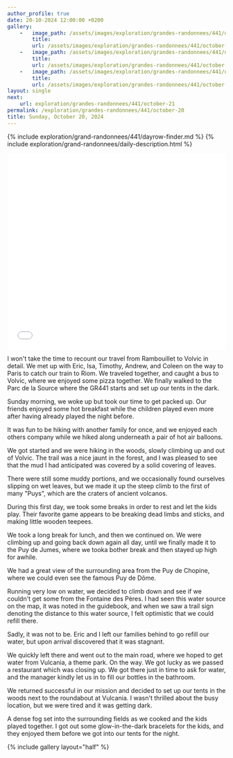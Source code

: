 ```yaml
---
author_profile: true
date: 20-10-2024 12:00:00 +0200
gallery:
    -   image_path: /assets/images/exploration/grandes-randonnees/441/october-20/small/092830.jpg
        title:
        url: /assets/images/exploration/grandes-randonnees/441/october-20/large/092830.jpg
    -   image_path: /assets/images/exploration/grandes-randonnees/441/october-20/small/102911.jpg
        title:
        url: /assets/images/exploration/grandes-randonnees/441/october-20/large/102911.jpg
    -   image_path: /assets/images/exploration/grandes-randonnees/441/october-20/small/164447.jpg
        title:
        url: /assets/images/exploration/grandes-randonnees/441/october-20/large/164447.jpg
layout: single
next:
    url: exploration/grandes-randonnees/441/october-21
permalink: /exploration/grandes-randonnees/441/october-20
title: Sunday, October 20, 2024
---
```

{% include exploration/grand-randonnees/441/dayrow-finder.md %}
{% include exploration/grand-randonnees/daily-description.html %}

<iframe width="100%" height="450px" frameborder="0" allowfullscreen allow="geolocation" src="//umap.openstreetmap.fr/en/map/october-20-2024-on-the-gr441_1139453?scaleControl=true&miniMap=false&scrollWheelZoom=true&zoomControl=true&editMode=disabled&moreControl=true&searchControl=false&tilelayersControl=null&embedControl=false&datalayersControl=true&onLoadPanel=none&captionBar=false&captionMenus=false&captionControl=false&locateControl=false&editinosmControl=false#12/45.8431/2.9823"></iframe>

I won't take the time to recount our travel from Rambouillet to Volvic in detail. We met up with Eric, Isa, Timothy, Andrew, and Coleen on the way to Paris to catch our train to Riom. We traveled together, and caught a bus to Volvic, where we enjoyed some pizza together. We finally walked to the Parc de la Source where the GR441 starts and set up our tents in the dark.

Sunday morning, we woke up but took our time to get packed up. Our friends enjoyed some hot breakfast while the children played even more after having already played the night before.

It was fun to be hiking with another family for once, and we enjoyed each others company while we hiked along underneath a pair of hot air balloons.

We got started and we were hiking in the woods, slowly climbing up and out of Volvic. The trail was a nice jaunt in the forest, and I was pleased to see that the mud I had anticipated was covered by a solid covering of leaves.

There were still some muddy portions, and we occasionally found ourselves slipping on wet leaves, but we made it up the steep climb to the first of many "Puys", which are the craters of ancient volcanos.

During this first day, we took some breaks in order to rest and let the kids play. Their favorite game appears to be breaking dead limbs and sticks, and making little wooden teepees.

We took a long break for lunch, and then we continued on. We were climbing up and going back down again all day, until we finally made it to the Puy de Jumes, where we tooka bother break and then stayed up high for awhile.

We had a great view of the surrounding area from the Puy de Chopine, where we could even see the famous Puy de Dôme.

Running very low on water, we decided to climb down and see if we couldn't get some from the Fontaine des Pères. I had seen this water source on the map, it was noted in the guidebook, and when we saw a trail sign denoting the distance to this water source, I felt optimistic that we could refill there.

Sadly, it was not to be. Eric and I left our families behind to go refill our water, but upon arrival discovered that it was stagnant.

We quickly left there and went out to the main road, where we hoped to get water from Vulcania, a theme park. On the way. We got lucky as we passed a restaurant which was closing up. We got there just in time to ask for water, and the manager kindly let us in to fill our bottles in the bathroom.

We returned successful in our mission and decided to set up our tents in the woods next to the roundabout at Vulcania. I wasn't thrilled about the busy location, but we were tired and it was getting dark.

A dense fog set into the surrounding fields as we cooked and the kids played together. I got out some glow-in-the-dark bracelets for the kids, and they enjoyed them before we got into our tents for the night.

{% include gallery layout="half" %}